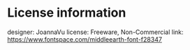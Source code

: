 ﻿# License information
designer: JoannaVu
license: Freeware, Non-Commercial
link: https://www.fontspace.com/middleearth-font-f28347